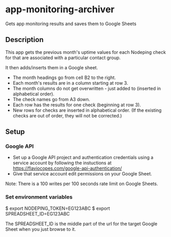 # app-monitoring-archiver
Gets app monitoring results and saves them to Google Sheets

## Description
This app gets the previous month's uptime values for each Nodeping check for that are associated with
a particular contact group.

It then adds/inserts them in a Google sheet.

 - The month headings go from cell B2 to the right.
 - Each month's results are in a column starting at row 3.
 - The month columns do not get overwritten - just added to (inserted in alphabetical order).
 - The check names go from A3 down.
 - Each row has the results for one check (beginning at row 3).
 - New rows for checks are inserted in alphabetical order.  (If the existing checks are out of order,
   they will not be corrected.)


## Setup

### Google API
 - Set up a Google API project and authentication credentials using a
service account by following the instuctions at https://flaviocopes.com/google-api-authentication/
 - Give that service account edit permissions on your Google Sheet.

 Note: There is a 100 writes per 100 seconds rate limit on Google Sheets.

### Set environment variables
$ export NODEPING_TOKEN=EG123ABC
$ export SPREADSHEET_ID=EG123ABC

The SPREADSHEET_ID is the middle part of the url for the target Google Sheet when you just browse to it.

